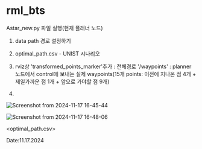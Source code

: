 # rml_bts
Astar_new.py 파일 실행(현재 플래너 노드)
1.  data path 경로 설정하기
2.  optimal_path.csv - UNIST 시나리오
3.  rviz상 'transformed_points_marker'추가 : 전체경로
           '/waypoints' : planner 노드에서 control에 보내는 실제 waypoints(15개 points: 이전에 지나온 점 4개 + 제일가까운 점 1개 + 앞으로 가야할 점 9개)

5.

![Screenshot from 2024-11-17 16-45-44](https://github.com/user-attachments/assets/895cb957-da6d-42a3-9f7e-baf9be633765)



![Screenshot from 2024-11-17 16-48-06](https://github.com/user-attachments/assets/f3be32da-5775-4b5c-936a-02569d0ae527)

<optimal_path.csv>

Date:11.17.2024 

